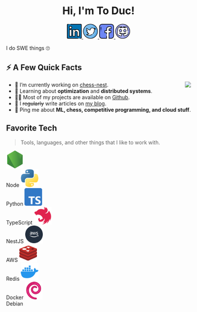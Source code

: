 <h1 align="center">Hi, I'm To Duc!</h1>

<p align="center">
  <a href="https://www.linkedin.com/in/20toduc01">
    <img
      alt="LinkedIn"
      width="40px"
      src="https://github.com/tokudayo/tokudayo/blob/main/assets/linkedin.png"
    />
  </a>
  <a href="https://twitter.com/20toduc01">
    <img
      alt="Twitter"
      width="40px"
      src="https://github.com/tokudayo/tokudayo/blob/main/assets/twitter.png"
    />
  </a>
  <a href="https://www.facebook.com/20toduc01/">
    <img
      alt="Facebook"
      width="40px"
      src="https://github.com/tokudayo/tokudayo/blob/main/assets/facebook.png"
    />
  </a>
  <a href="https://discord.com/users/815233352952840235">
    <img
      alt="Discord"
      width="40px"
      src="https://github.com/tokudayo/tokudayo/blob/main/assets/discord.png"
    />
  </a>
</p>

I do SWE things 🙄

<h2>⚡️ A Few Quick Facts</h2>

<img
  align="right"
  src="https://github-readme-stats.vercel.app/api?username=tokudayo&show_icons=true&title_color=ffc857&icon_color=8ac926&text_color=daf7dc&bg_color=151515&hide=issues&count_private=true&include_all_commits=true"
/>

<ul>
  <li>
    🔭 I’m currently working on
    <a href="https://github.com/20toduc01/chess-nest">chess-nest</a>.
  </li>
  <li>
    🧐 Learning about <strong>optimization</strong> and
    <strong>distributed systems</strong>.
  </li>
  <li>
    👨‍💻 Most of my projects are available on
    <a href="https://github.com/tokudayo">Github</a>.
  </li>
  <li>
    📝 I <del>regularly</del> write articles on
    <a href="https://tokudayo.github.io">my blog</a>.
  </li>
  <li>
    💬 Ping me about
    <strong>ML, chess, competitive programming, and cloud stuff</strong>.
  </li>
  <!-- <li>📙 Check out my <a href="">resume</a>.</li> -->
</ul>

<h2 align="left">Favorite Tech</h2>

> Tools, languages, and other things that I like to work with.

  <tr>
      <a>
        <img src="assets/node.png" width="48" height="48" alt="Node" />
      </a>
      <br />Node
    </td>
    <td align="center" width="96">
      <a>
        <img src="assets/python.png" width="48" height="48" alt="Python" />
      </a>
      <br />Python
    </td>
    <td align="center" width="96">
      <a>
        <img src="assets/typescript.png" width="48" height="48" alt="TS" />
      </a>
      <br />TypeScript
    </td>
    <td align="center" width="96">
      <a>
        <img src="assets/nest.png" width="48" height="48" alt="NestJS" />
      </a>
      <br />NestJS
    </td>
    <td align="center" width="96">
      <a>
        <img src="assets/aws.png" width="48" height="48" alt="AWS" />
      </a>
      <br />AWS
    </td>
    <td align="center" width="96">
      <a>
        <img src="assets/redis.svg" width="48" height="48" alt="Redis" />
      </a>
      <br />Redis
    </td>
    <td align="center" width="96">
      <a>
        <img src="assets/docker.png" width="48" height="48" alt="Docker" />
      </a>
      <br />Docker
    </td>
    <td align="center" width="96">
      <a>
        <img src="assets/debian.png" width="48" height="48" alt="Debian" />
      </a>
      <br />Debian
    </td>
  </tr>
</table>

<!--
[![Top Langs](https://github-readme-stats.vercel.app/api/top-langs/?username=tokudayo&layout=compact&exclude_repo=AIFA&text_color=daf7dc&bg_color=151515&hide=html,css,scss)](https://github.com/anuraghazra/github-readme-stats)
-->
